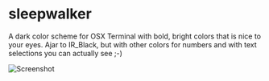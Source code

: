 # sleepwalker
A dark color scheme for OSX Terminal with bold, bright colors that is
nice to your eyes. Ajar to IR_Black, but with other colors for numbers and
with text selections you can actually see ;-)

![Screenshot](https://raw.github.com/cseelus/sleepwalker-terminal/master/sleepwalker-terminal_preview.png)
